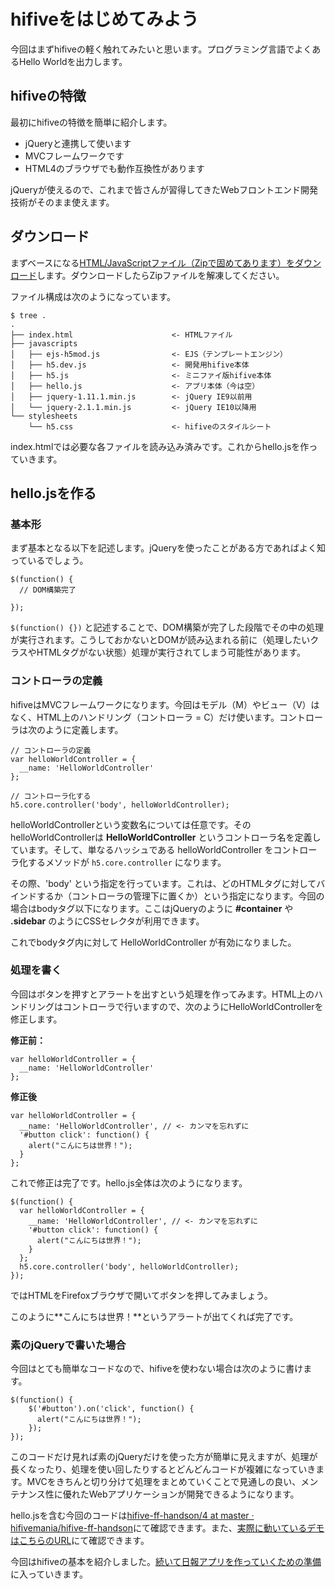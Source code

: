 # hifiveをはじめてみよう

今回はまずhifiveの軽く触れてみたいと思います。プログラミング言語でよくあるHello Worldを出力します。

## hifiveの特徴

最初にhifiveの特徴を簡単に紹介します。

- jQueryと連携して使います
- MVCフレームワークです
- HTML4のブラウザでも動作互換性があります

jQueryが使えるので、これまで皆さんが習得してきたWebフロントエンド開発技術がそのまま使えます。

## ダウンロード

まずベースになる[HTML/JavaScriptファイル（Zipで固めてあります）をダウンロード](https://github.com/hifivemania/hifive-ff-handson/raw/master/1.zip)します。ダウンロードしたらZipファイルを解凍してください。

ファイル構成は次のようになっています。

```
$ tree .
.
├── index.html                      <- HTMLファイル
├── javascripts
│   ├── ejs-h5mod.js                <- EJS（テンプレートエンジン） 
│   ├── h5.dev.js                   <- 開発用hifive本体
│   ├── h5.js                       <- ミニファイ版hifive本体
│   ├── hello.js                    <- アプリ本体（今は空） 
│   ├── jquery-1.11.1.min.js        <- jQuery IE9以前用
│   └── jquery-2.1.1.min.js         <- jQuery IE10以降用
└── stylesheets
    └── h5.css                      <- hifiveのスタイルシート
```

index.htmlでは必要な各ファイルを読み込み済みです。これからhello.jsを作っていきます。

## hello.jsを作る

### 基本形

まず基本となる以下を記述します。jQueryを使ったことがある方であればよく知っているでしょう。

```
$(function() {
  // DOM構築完了
  
});
```

`$(function() {})` と記述することで、DOM構築が完了した段階でその中の処理が実行されます。こうしておかないとDOMが読み込まれる前に（処理したいクラスやHTMLタグがない状態）処理が実行されてしまう可能性があります。

### コントローラの定義

hifiveはMVCフレームワークになります。今回はモデル（M）やビュー（V）はなく、HTML上のハンドリング（コントローラ = C）だけ使います。コントローラは次のように定義します。

```
// コントローラの定義
var helloWorldController = {
  __name: 'HelloWorldController'
};

// コントローラ化する
h5.core.controller('body', helloWorldController);
```

helloWorldControllerという変数名については任意です。そのhelloWorldControllerは **HelloWorldController** というコントローラ名を定義しています。そして、単なるハッシュである helloWorldController をコントローラ化するメソッドが `h5.core.controller` になります。

その際、'body' という指定を行っています。これは、どのHTMLタグに対してバインドするか（コントローラの管理下に置くか）という指定になります。今回の場合はbodyタグ以下になります。ここはjQueryのように **#container** や **.sidebar** のようにCSSセレクタが利用できます。

これでbodyタグ内に対して HelloWorldController が有効になりました。

### 処理を書く

今回はボタンを押すとアラートを出すという処理を作ってみます。HTML上のハンドリングはコントローラで行いますので、次のようにHelloWorldControllerを修正します。

**修正前：**

```
var helloWorldController = {
  __name: 'HelloWorldController'
};
```

**修正後**

```
var helloWorldController = {
  __name: 'HelloWorldController', // <- カンマを忘れずに
  '#button click': function() {
    alert("こんにちは世界！");
  }
};
```

これで修正は完了です。hello.js全体は次のようになります。

```
$(function() {
  var helloWorldController = {
    __name: 'HelloWorldController', // <- カンマを忘れずに
    '#button click': function() {
      alert("こんにちは世界！");
    }
  };
  h5.core.controller('body', helloWorldController);  
});
```

ではHTMLをFirefoxブラウザで開いてボタンを押してみましょう。

このように**こんにちは世界！**というアラートが出てくれば完了です。

### 素のjQueryで書いた場合

今回はとても簡単なコードなので、hifiveを使わない場合は次のように書けます。

```
$(function() {
    $('#button').on('click', function() {
      alert("こんにちは世界！");
    });
});
```

このコードだけ見れば素のjQueryだけを使った方が簡単に見えますが、処理が長くなったり、処理を使い回したりするとどんどんコードが複雑になっていきます。MVCをきちんと切り分けて処理をまとめていくことで見通しの良い、メンテナンス性に優れたWebアプリケーションが開発できるようになります。

hello.jsを含む今回のコードは[hifive-ff-handson/4 at master · hifivemania/hifive-ff-handson](https://github.com/hifivemania/hifive-ff-handson/tree/master/1)にて確認できます。また、[実際に動いているデモはこちらのURL](https://hifivemania.github.io/hifive-ff-handson/1/)にて確認できます。

今回はhifiveの基本を紹介しました。[続いて日報アプリを作っていくための準備](./2.md)に入っていきます。

